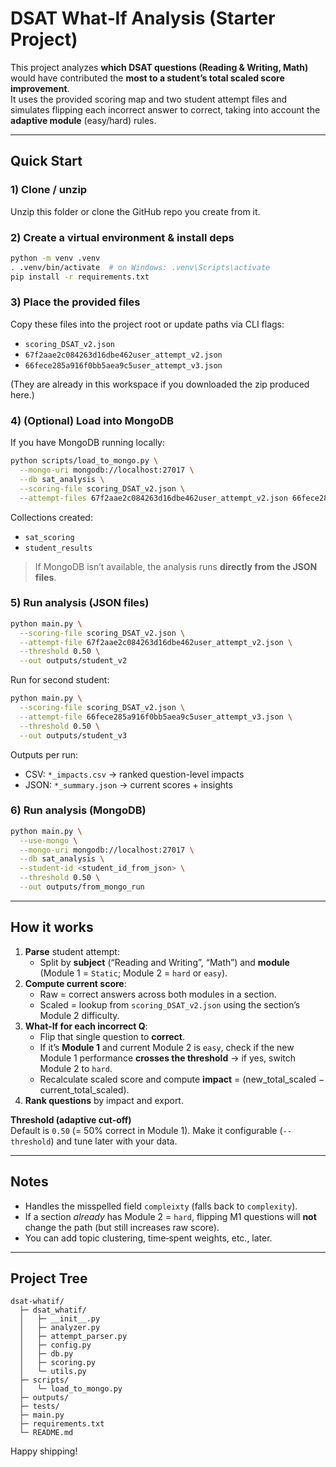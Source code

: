# DSAT What‑If Analysis (Starter Project)

This project analyzes **which DSAT questions (Reading & Writing, Math)** would have contributed the **most to a student’s total scaled score improvement**.  
It uses the provided scoring map and two student attempt files and simulates flipping each incorrect answer to correct, taking into account the **adaptive module** (easy/hard) rules.

---

## Quick Start

### 1) Clone / unzip
Unzip this folder or clone the GitHub repo you create from it.

### 2) Create a virtual environment & install deps
```bash
python -m venv .venv
. .venv/bin/activate  # on Windows: .venv\Scripts\activate
pip install -r requirements.txt
```

### 3) Place the provided files
Copy these files into the project root or update paths via CLI flags:

- `scoring_DSAT_v2.json`
- `67f2aae2c084263d16dbe462user_attempt_v2.json`
- `66fece285a916f0bb5aea9c5user_attempt_v3.json`

(They are already in this workspace if you downloaded the zip produced here.)

### 4) (Optional) Load into MongoDB
If you have MongoDB running locally:

```bash
python scripts/load_to_mongo.py \
  --mongo-uri mongodb://localhost:27017 \
  --db sat_analysis \
  --scoring-file scoring_DSAT_v2.json \
  --attempt-files 67f2aae2c084263d16dbe462user_attempt_v2.json 66fece285a916f0bb5aea9c5user_attempt_v3.json
```

Collections created:
- `sat_scoring`
- `student_results`

> If MongoDB isn’t available, the analysis runs **directly from the JSON files**.

### 5) Run analysis (JSON files)
```bash
python main.py \
  --scoring-file scoring_DSAT_v2.json \
  --attempt-file 67f2aae2c084263d16dbe462user_attempt_v2.json \
  --threshold 0.50 \
  --out outputs/student_v2
```

Run for second student:
```bash
python main.py \
  --scoring-file scoring_DSAT_v2.json \
  --attempt-file 66fece285a916f0bb5aea9c5user_attempt_v3.json \
  --threshold 0.50 \
  --out outputs/student_v3
```

Outputs per run:
- CSV: `*_impacts.csv` → ranked question-level impacts
- JSON: `*_summary.json` → current scores + insights

### 6) Run analysis (MongoDB)
```bash
python main.py \
  --use-mongo \
  --mongo-uri mongodb://localhost:27017 \
  --db sat_analysis \
  --student-id <student_id_from_json> \
  --threshold 0.50 \
  --out outputs/from_mongo_run
```

---

## How it works

1. **Parse** student attempt:
   - Split by **subject** (“Reading and Writing”, “Math”) and **module** (Module 1 = `Static`; Module 2 = `hard` or `easy`).
2. **Compute current score**:
   - Raw = correct answers across both modules in a section.
   - Scaled = lookup from `scoring_DSAT_v2.json` using the section’s Module 2 difficulty.
3. **What‑If for each incorrect Q**:
   - Flip that single question to **correct**.
   - If it’s **Module 1** and current Module 2 is `easy`, check if the new Module 1 performance **crosses the threshold** → if yes, switch Module 2 to `hard`.
   - Recalculate scaled score and compute **impact** = (new_total_scaled − current_total_scaled).
4. **Rank questions** by impact and export.

**Threshold (adaptive cut‑off)**  
Default is `0.50` (= 50% correct in Module 1). Make it configurable (`--threshold`) and tune later with your data.

---

## Notes

- Handles the misspelled field `compleixty` (falls back to `complexity`).
- If a section *already* has Module 2 = `hard`, flipping M1 questions will **not** change the path (but still increases raw score).
- You can add topic clustering, time‑spent weights, etc., later.

---

## Project Tree
```
dsat-whatif/
  ├─ dsat_whatif/
  │   ├─ __init__.py
  │   ├─ analyzer.py
  │   ├─ attempt_parser.py
  │   ├─ config.py
  │   ├─ db.py
  │   ├─ scoring.py
  │   └─ utils.py
  ├─ scripts/
  │   └─ load_to_mongo.py
  ├─ outputs/
  ├─ tests/
  ├─ main.py
  ├─ requirements.txt
  └─ README.md
```

Happy shipping!
